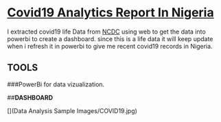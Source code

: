 # [Covid19 Analytics Report In Nigeria](https://kareemat7.github.io/COVID-19/)

I extracted covid19 life Data from [NCDC](http://covid19.ncdc.gov.ng) using web to get the data into powerbi to create a dashboard. since this is a life data it will keep update when i refresh it in powerbi to give me recent covid19 records in Nigeria.

## **TOOLS**
###PowerBi for data vizualization.

##**DASHBOARD**

[](Data Analysis Sample Images/COVID19.jpg)

